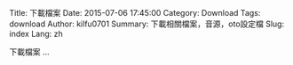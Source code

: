 Title: 下載檔案
Date: 2015-07-06 17:45:00
Category: Download
Tags: download
Author: kilfu0701
Summary: 下載相關檔案，音源，oto設定檔
Slug: index
Lang: zh

下載檔案 ...
